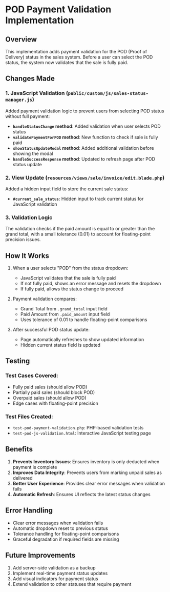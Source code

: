 # POD Payment Validation Implementation

## Overview
This implementation adds payment validation for the POD (Proof of Delivery) status in the sales system. Before a user can select the POD status, the system now validates that the sale is fully paid.

## Changes Made

### 1. JavaScript Validation (`public/custom/js/sales-status-manager.js`)

Added payment validation logic to prevent users from selecting POD status without full payment:

- **`handleStatusChange` method**: Added validation when user selects POD status
- **`validatePaymentForPOD` method**: New function to check if sale is fully paid
- **`showStatusUpdateModal` method**: Added additional validation before showing the modal
- **`handleSuccessResponse` method**: Updated to refresh page after POD status update

### 2. View Update (`resources/views/sale/invoice/edit.blade.php`)

Added a hidden input field to store the current sale status:

- **`#current_sale_status`**: Hidden input to track current status for JavaScript validation

### 3. Validation Logic

The validation checks if the paid amount is equal to or greater than the grand total, with a small tolerance (0.01) to account for floating-point precision issues.

## How It Works

1. When a user selects "POD" from the status dropdown:
   - JavaScript validates that the sale is fully paid
   - If not fully paid, shows an error message and resets the dropdown
   - If fully paid, allows the status change to proceed

2. Payment validation compares:
   - Grand Total from `.grand_total` input field
   - Paid Amount from `.paid_amount` input field
   - Uses tolerance of 0.01 to handle floating-point comparisons

3. After successful POD status update:
   - Page automatically refreshes to show updated information
   - Hidden current status field is updated

## Testing

### Test Cases Covered:
- Fully paid sales (should allow POD)
- Partially paid sales (should block POD)
- Overpaid sales (should allow POD)
- Edge cases with floating-point precision

### Test Files Created:
- `test-pod-payment-validation.php`: PHP-based validation tests
- `test-pod-js-validation.html`: Interactive JavaScript testing page

## Benefits

1. **Prevents Inventory Issues**: Ensures inventory is only deducted when payment is complete
2. **Improves Data Integrity**: Prevents users from marking unpaid sales as delivered
3. **Better User Experience**: Provides clear error messages when validation fails
4. **Automatic Refresh**: Ensures UI reflects the latest status changes

## Error Handling

- Clear error messages when validation fails
- Automatic dropdown reset to previous status
- Tolerance handling for floating-point comparisons
- Graceful degradation if required fields are missing

## Future Improvements

1. Add server-side validation as a backup
2. Implement real-time payment status updates
3. Add visual indicators for payment status
4. Extend validation to other statuses that require payment
